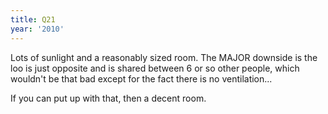 ```yaml
---
title: Q21
year: '2010'
---
```


Lots of sunlight and a reasonably sized room. The MAJOR downside is the loo is just opposite and is shared between 6 or so other people, which wouldn't be that bad except for the fact there is no ventilation... 

If you can put up with that, then a decent room.